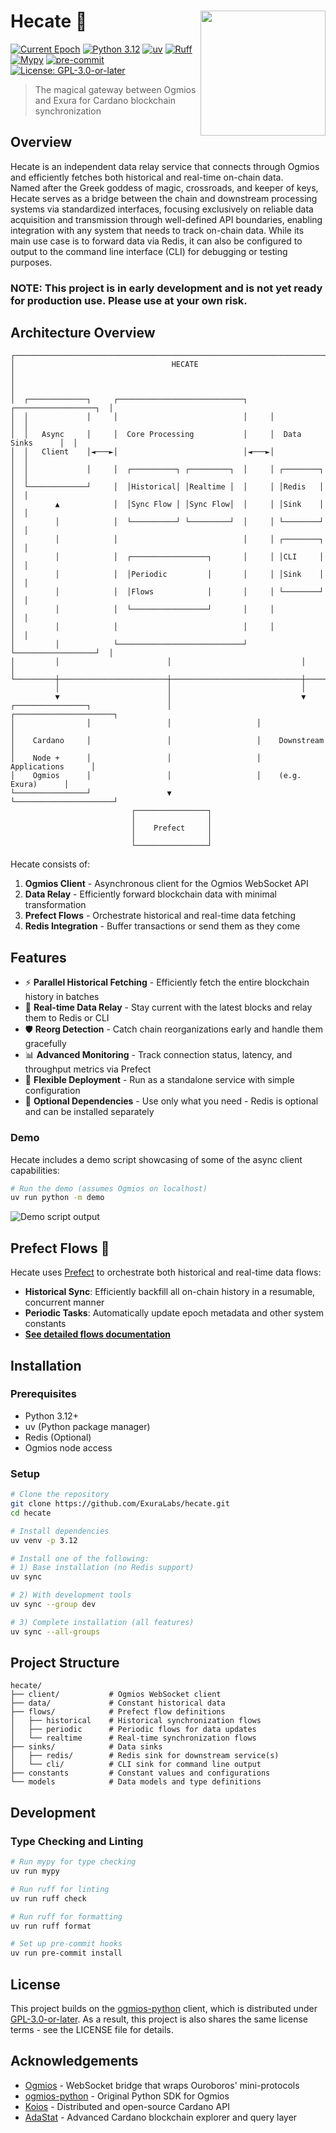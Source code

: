 # Hecate 🔮 <img align="right" width="200" height="200" src=".github/assets/hecate_logo.png">

[![Current Epoch](https://img.shields.io/badge/dynamic/json?logo=cardano&url=https://raw.githubusercontent.com/ExuraLabs/hecate/master/flows/checkpoint.json&query=$.epoch&label=Epoch&color=blue)](https://github.com/ExuraLabs/hecate/actions/workflows/auto-pr-epoch-updates.yml)
[![Python 3.12](https://img.shields.io/badge/python-3.12-blue.svg?logo=python)](https://www.python.org/downloads/release/python-3120/)
[![uv](https://img.shields.io/endpoint?url=https://raw.githubusercontent.com/astral-sh/uv/main/assets/badge/v0.json)](https://github.com/astral-sh/uv)
[![Ruff](https://img.shields.io/badge/code%20style-ruff-000000.svg?logo=ruff)](https://github.com/astral-sh/ruff)
[![Mypy](https://img.shields.io/badge/types-mypy-blue.svg)](http://mypy-lang.org/)
[![pre-commit](https://img.shields.io/badge/pre--commit-enabled-brightgreen?logo=pre-commit)](https://github.com/pre-commit/pre-commit)
[![License: GPL-3.0-or-later](https://img.shields.io/badge/License-GPL3-blue.svg)](https://spdx.org/licenses/GPL-3.0-or-later.html)

> The magical gateway between Ogmios and Exura for Cardano blockchain synchronization

## Overview


Hecate is an independent data relay service that connects through Ogmios and efficiently fetches both historical and real-time on-chain data.<br>
Named after the Greek goddess of magic, crossroads, and keeper of keys, Hecate serves as a bridge between the chain and downstream processing systems via standardized interfaces, focusing exclusively on reliable data acquisition and transmission through well-defined API boundaries, enabling integration with any system that needs to track on-chain data.
While its main use case is to forward data via Redis, it can also be configured to output to the command line interface (CLI) for debugging or testing purposes.

### NOTE: This project is in early development and is not yet ready for production use. Please use at your own risk.

## Architecture Overview

```
┌───────────────────────────────────────────────────────────────────────────────┐
│                                   HECATE                                      │
│                                                                               │
│  ┌─────────────┐     ┌────────────────────────────┐     ┌──────────────────┐  │
│  │             │     │                            │     │                  │  │
│  │   Async     │     │  Core Processing           │     │  Data Sinks      │  │
│  │   Client    │◄───►│                            │◄───►│                  │  │
│  │             │     │  ┌──────────┐ ┌─────────┐  │     │ ┌────────┐       │  │
│  └─────────────┘     │  │Historical│ │Realtime │  │     │ │Redis   │       │  │
│         ▲            │  │Sync Flow │ │Sync Flow│  │     │ │Sink    │       │  │
│         │            │  └──────────┘ └─────────┘  │     │ └────────┘       │  │
│         │            │                            │     │ ┌────────┐       │  │
│         │            │  ┌─────────────────┐       │     │ │CLI     │       │  │
│         │            │  │Periodic         │       │     │ │Sink    │       │  │
│         │            │  │Flows            │       │     │ └────────┘       │  │
│         │            │  └─────────────────┘       │     │                  │  │
│         │            │                            │     │                  │  │
│         │            └────────────────────────────┘     └──────────────────┘  │
│         │                        │                             │              │
└─────────┼────────────────────────┼─────────────────────────────┼──────────────┘
          │                        │                             │
          ▼                        │                             ▼
┌────────────────┐                 │                   ┌──────────────────────┐
│                │                 │                   │                      │
│    Cardano     │                 │                   │    Downstream        │
│    Node +      │                 │                   │    Applications      │
│    Ogmios      │                 │                   │    (e.g. Exura)      │
└────────────────┘                 ▼                   └──────────────────────┘
                           ┌────────────────┐
                           │                │
                           │    Prefect     │
                           │                │
                           └────────────────┘
```

Hecate consists of:

1. **Ogmios Client** - Asynchronous client for the Ogmios WebSocket API
2. **Data Relay** - Efficiently forward blockchain data with minimal transformation
3. **Prefect Flows** - Orchestrate historical and real-time data fetching
4. **Redis Integration** - Buffer transactions or send them as they come

## Features

- ⚡ **Parallel Historical Fetching** - Efficiently fetch the entire blockchain history in batches
- 🔄 **Real-time Data Relay** - Stay current with the latest blocks and relay them to Redis or CLI
- 🛡️ **Reorg Detection** - Catch chain reorganizations early and handle them gracefully
- 📊 **Advanced Monitoring** - Track connection status, latency, and throughput metrics via Prefect
- 🧰 **Flexible Deployment** - Run as a standalone service with simple configuration
- 🔌 **Optional Dependencies** - Use only what you need - Redis is optional and can be installed separately

### Demo
Hecate includes a demo script showcasing of some of the async client capabilities:
```bash
# Run the demo (assumes Ogmios on localhost)
uv run python -m demo
```
<img alt="Demo script output" src=".github/assets/demo.jpg">

## Prefect Flows 🔄

Hecate uses [Prefect](https://www.prefect.io/) to orchestrate both historical and real-time data
flows:

- **Historical Sync**: Efficiently backfill all on-chain history in a resumable, concurrent manner
- **Periodic Tasks**: Automatically update epoch metadata and other system constants
- **[See detailed flows documentation](flows/README.md)**

## Installation

### Prerequisites

- Python 3.12+
- uv (Python package manager)
- Redis (Optional)
- Ogmios node access

### Setup

```bash
# Clone the repository
git clone https://github.com/ExuraLabs/hecate.git
cd hecate

# Install dependencies
uv venv -p 3.12

# Install one of the following:
# 1) Base installation (no Redis support)
uv sync

# 2) With development tools
uv sync --group dev

# 3) Complete installation (all features)
uv sync --all-groups
```

## Project Structure

```
hecate/
├── client/           # Ogmios WebSocket client
├── data/             # Constant historical data
├── flows/            # Prefect flow definitions
│   ├── historical    # Historical synchronization flows
│   ├── periodic      # Periodic flows for data updates
│   └── realtime      # Real-time synchronization flows
├── sinks/            # Data sinks
│   ├── redis/        # Redis sink for downstream service(s)
│   └── cli/          # CLI sink for command line output
├── constants         # Constant values and configurations
└── models            # Data models and type definitions
```

## Development


### Type Checking and Linting

```bash
# Run mypy for type checking
uv run mypy

# Run ruff for linting
uv run ruff check

# Run ruff for formatting
uv run ruff format

# Set up pre-commit hooks
uv run pre-commit install
```


## License

This project builds on the [ogmios-python](https://gitlab.com/viperscience/ogmios-python) client, which is distributed under [GPL-3.0-or-later](https://spdx.org/licenses/GPL-3.0-or-later.html). As a result, this project is also shares the same license terms - see the LICENSE file for details.

## Acknowledgements

- [Ogmios](https://github.com/CardanoSolutions/ogmios) - WebSocket bridge that wraps Ouroboros' mini-protocols
- [ogmios-python](https://gitlab.com/viperscience/ogmios-python) - Original Python SDK for Ogmios
- [Koios](https://koios.rest/) - Distributed and open-source Cardano API
- [AdaStat](https://adastat.net/) - Advanced Cardano blockchain explorer and query layer
